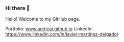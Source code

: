 ### Hi there 👋

Hello! Welcome to my GitHub page.

Portfolio: www.arcticai.github.io
LinkedIn: https://www.linkedin.com/in/javier-martinez-delgado/
